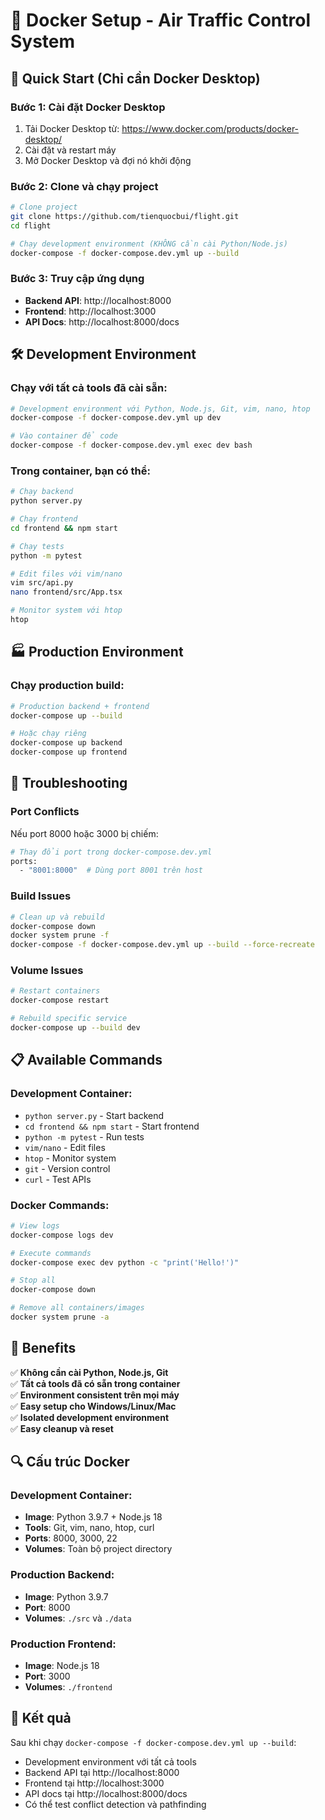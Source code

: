 # 🐳 Docker Setup - Air Traffic Control System

## 🚀 **Quick Start (Chỉ cần Docker Desktop)**

### **Bước 1: Cài đặt Docker Desktop**
1. Tải Docker Desktop từ: https://www.docker.com/products/docker-desktop/
2. Cài đặt và restart máy
3. Mở Docker Desktop và đợi nó khởi động

### **Bước 2: Clone và chạy project**
```bash
# Clone project
git clone https://github.com/tienquocbui/flight.git
cd flight

# Chạy development environment (KHÔNG cần cài Python/Node.js)
docker-compose -f docker-compose.dev.yml up --build
```

### **Bước 3: Truy cập ứng dụng**
- **Backend API**: http://localhost:8000
- **Frontend**: http://localhost:3000
- **API Docs**: http://localhost:8000/docs

## 🛠️ **Development Environment**

### **Chạy với tất cả tools đã cài sẵn:**
```bash
# Development environment với Python, Node.js, Git, vim, nano, htop
docker-compose -f docker-compose.dev.yml up dev

# Vào container để code
docker-compose -f docker-compose.dev.yml exec dev bash
```

### **Trong container, bạn có thể:**
```bash
# Chạy backend
python server.py

# Chạy frontend
cd frontend && npm start

# Chạy tests
python -m pytest

# Edit files với vim/nano
vim src/api.py
nano frontend/src/App.tsx

# Monitor system với htop
htop
```

## 🏭 **Production Environment**

### **Chạy production build:**
```bash
# Production backend + frontend
docker-compose up --build

# Hoặc chạy riêng
docker-compose up backend
docker-compose up frontend
```

## 🔧 **Troubleshooting**

### **Port Conflicts**
Nếu port 8000 hoặc 3000 bị chiếm:
```bash
# Thay đổi port trong docker-compose.dev.yml
ports:
  - "8001:8000"  # Dùng port 8001 trên host
```

### **Build Issues**
```bash
# Clean up và rebuild
docker-compose down
docker system prune -f
docker-compose -f docker-compose.dev.yml up --build --force-recreate
```

### **Volume Issues**
```bash
# Restart containers
docker-compose restart

# Rebuild specific service
docker-compose up --build dev
```

## 📋 **Available Commands**

### **Development Container:**
- `python server.py` - Start backend
- `cd frontend && npm start` - Start frontend  
- `python -m pytest` - Run tests
- `vim/nano` - Edit files
- `htop` - Monitor system
- `git` - Version control
- `curl` - Test APIs

### **Docker Commands:**
```bash
# View logs
docker-compose logs dev

# Execute commands
docker-compose exec dev python -c "print('Hello!')"

# Stop all
docker-compose down

# Remove all containers/images
docker system prune -a
```

## 🎯 **Benefits**

✅ **Không cần cài Python, Node.js, Git**  
✅ **Tất cả tools đã có sẵn trong container**  
✅ **Environment consistent trên mọi máy**  
✅ **Easy setup cho Windows/Linux/Mac**  
✅ **Isolated development environment**  
✅ **Easy cleanup và reset**

## 🔍 **Cấu trúc Docker**

### **Development Container:**
- **Image**: Python 3.9.7 + Node.js 18
- **Tools**: Git, vim, nano, htop, curl
- **Ports**: 8000, 3000, 22
- **Volumes**: Toàn bộ project directory

### **Production Backend:**
- **Image**: Python 3.9.7
- **Port**: 8000
- **Volumes**: `./src` và `./data`

### **Production Frontend:**
- **Image**: Node.js 18
- **Port**: 3000
- **Volumes**: `./frontend`

## 🎉 **Kết quả**

Sau khi chạy `docker-compose -f docker-compose.dev.yml up --build`:
- Development environment với tất cả tools
- Backend API tại http://localhost:8000
- Frontend tại http://localhost:3000
- API docs tại http://localhost:8000/docs
- Có thể test conflict detection và pathfinding 
